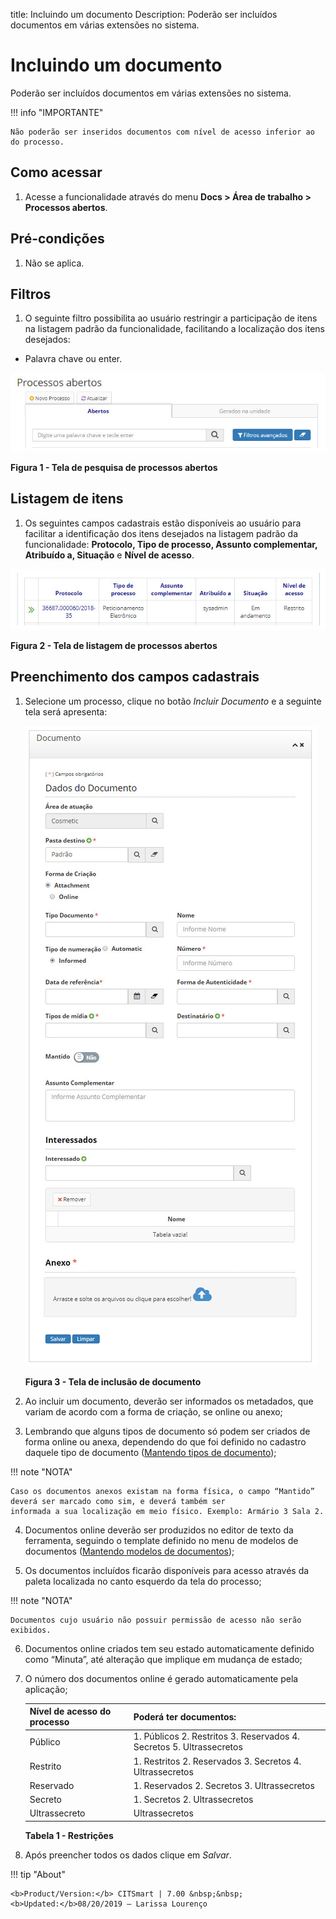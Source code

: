 title: Incluindo um documento
Description: Poderão ser incluídos documentos em várias extensões no sistema.
# Incluindo um documento

Poderão ser incluídos documentos em várias extensões no sistema.

!!! info "IMPORTANTE"

    Não poderão ser inseridos documentos com nível de acesso inferior ao do processo.

Como acessar
----------------

1. Acesse a funcionalidade através do menu **Docs > Área de trabalho > Processos abertos**.

Pré-condições
-----------------

1. Não se aplica.

Filtros
-----------

1. O seguinte filtro possibilita ao usuário restringir a participação de itens na listagem padrão da funcionalidade, facilitando
a localização dos itens desejados:

- Palavra chave ou enter.

![Pesquisa](images/doc.img1.jpg)

**Figura 1 - Tela de pesquisa de processos abertos**

Listagem de itens
--------------------

1. Os seguintes campos cadastrais estão disponíveis ao usuário para facilitar a identificação dos itens desejados na listagem
padrão da funcionalidade: **Protocolo, Tipo de processo, Assunto complementar, Atribuído a, Situação** e **Nível de acesso**.

![Listagem](images/doc.img2.jpg)

**Figura 2 - Tela de listagem de processos abertos**

Preenchimento dos campos cadastrais
---------------------------------------

1. Selecione um processo, clique no botão *Incluir Documento* e a seguinte tela será apresenta:

    ![Inclusão](images/doc.img3.jpg)
    
    **Figura 3 - Tela de inclusão de documento**
    
2. Ao incluir um documento, deverão ser informados os metadados, que variam de acordo com a forma de criação, se online ou
anexo;

3. Lembrando que alguns tipos de documento só podem ser criados de forma online ou anexa, dependendo do que foi definido no 
cadastro daquele tipo de documento ([Mantendo tipos de documento](/pt-br/citsmart-docs/user-guide/operate/document-types.html));

!!! note "NOTA"

    Caso os documentos anexos existam na forma física, o campo “Mantido” deverá ser marcado como sim, e deverá também ser
    informada a sua localização em meio físico. Exemplo: Armário 3 Sala 2.
    
4. Documentos online deverão ser produzidos no editor de texto da ferramenta, seguindo o template definido no menu de modelos
de documentos ([Mantendo modelos de documentos](/pt-br/citsmart-docs/user-guide/operate/document-template.html));

5. Os documentos incluídos ficarão disponíveis para acesso através da paleta localizada no canto esquerdo da tela do processo;

!!! note "NOTA"

    Documentos cujo usuário não possuir permissão de acesso não serão exibidos.
    
6. Documentos online criados tem seu estado automaticamente definido como “Minuta”, até alteração que implique em mudança de
estado;

7. O número dos documentos online é gerado automaticamente pela aplicação;

    | Nível de acesso do processo | Poderá ter documentos:                                               |
    |-----------------------------|----------------------------------------------------------------------|
    | Público                     | 1. Públicos 2. Restritos 3. Reservados 4. Secretos 5. Ultrassecretos |
    | Restrito                    | 1. Restritos 2. Reservados 3. Secretos 4. Ultrassecretos             |
    | Reservado                   | 1. Reservados 2. Secretos 3. Ultrassecretos                          |
    | Secreto                     | 1. Secretos 2. Ultrassecretos                                        |
    | Ultrassecreto               | Ultrassecretos                                                       |

    **Tabela 1 - Restrições**
    
8. Após preencher todos os dados clique em *Salvar*.


!!! tip "About"

    <b>Product/Version:</b> CITSmart | 7.00 &nbsp;&nbsp;
    <b>Updated:</b>08/20/2019 – Larissa Lourenço

















